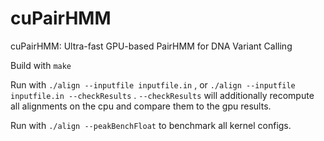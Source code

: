 # cuPairHMM
cuPairHMM: Ultra-fast GPU-based PairHMM for DNA Variant Calling



Build with `make`

Run with `./align --inputfile inputfile.in` , or `./align --inputfile inputfile.in --checkResults` . `--checkResults` will additionally recompute all alignments on the cpu and compare them to the gpu results.

Run with `./align --peakBenchFloat` to benchmark all kernel configs.
